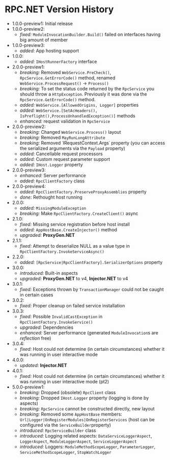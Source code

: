 # RPC.NET Version History
- 1.0.0-preview1: Initial release
- 1.0.0-preview2:
  - *fixed:* `ModuleInvocationBuilder.Build()` failed on interfaces having big amount of member
- 1.0.0-preview3:
  - *added:* App hosting support
- 1.0.0:
  - *added:* `IHostRunnerFactory` interface
- 2.0.0-preview1:
  - *breaking:* Removed `WebService.PreCheck()`, `RpcService.GetErrorCode()` method, renamed `WebService.ProcessRequest()` -> `Process()`
  - *breaking:* To set the status code returned by the `RpcService` you should throw a `HttpException`. Previously it was done via the `RpcService.GetErrorCode()` method.
  - *added:* `WebService.[AllowedOrigins, Logger]` properties
  - *added:* `WebService.[SetAcHeaders(), IsPreflight(),ProcessUnhandledException()]` methods
  - *enhanced:* request validation in `RpcService`
- 2.0.0-preview2:
  - *breaking:* Changed `WebService.Process()` layout
  - *breaking:* Removed `MayRunLongAttribute`
  - *breaking:* Removed ˙IRequestContext.Args˙ property (you can access the serialized arguments via the `Payload` property)
  - *added:* Cancellable request processors
  - *added:* Custom request parameter support
  - *added:* `IHost.Logger` property
- 2.0.0-preview3:
  - *enhanced:* Server performance
  - *added:* `RpcClientFactory` class
- 2.0.0-preview4:
  - *added:* `RpcClientFactory.PreserveProxyAssemblies` property
  - *done:* Rethought host running
- 2.0.0:
  - *added:* `MissingModuleException`
  - *breaking:* Make `RpcClientFactory.CreateClient()` async
- 2.1.0:
  - *fixed:* Missing service registration before host install
  - *added:* `AppHostBase.CreateInjector()` method
  - *upgraded:* **ProxyGen.NET**
- 2.1.1:
  - *fixed:* Attempt to deserialize NULL as a value type in `RpcClientFactory.InvokeServiceAsync()`
- 2.2.0:
  - *added:* `[RpcService|RpcClientFactory].SerializerOptions` property
- 3.0.0:
  - *introduced:* Built-in aspects
  - *upgraded:* **ProxyGen.NET** to v4, **Injector.NET** to v4
- 3.0.1:
  - *fixed:* Exceptions thrown by `TransactionManager` could not be caught in certain cases
- 3.0.2:
  - *fixed:* Proper cleanup on failed service installation
- 3.0.3:
  - *fixed:* Possible `InvalidCastException` in `RpcClientFactory.InvokeService()`
  - *upgraded:* Dependencies
  - *enhanced:* Server performance (generated `ModuleInvocation`s are *reflection* free)
- 3.0.4:
  - *fixed:* Host could not determine (in certain circumstances) whether it was running in user interactive mode
- 4.0.0:
  - *updated:* **Injector.NET**
- 4.0.1:
  - *fixed:* Host could not determine (in certain circumstances) whether it was running in user interactive mode (pt2)
- 5.0.0-preview1:
  - *breaking:* Dropped (obsolete) `RpcClient` class
  - *breaking:* Dropped `IHost.Logger` property (logging is done by aspects)
  - *breaking:* `RpcService` cannot be constructed directly, new layout
  - *breaking:* Removed some `AppHostBase` members: `Url|Logger|OnRegisterModules|OnRegisterServices` (host can be configured via the `ServiceBuilder`property)
  - *introduced:* `RpcServiceBuilder` class
  - *introduced:* Logging related aspects: `DataServiceLoggerAspect`, `LoggerAspect`, `ModuleLoggerAspect`, `ServiceLoggerAspect`
  - *introduced:* Loggers: `ModuleMethodScopeLogger`, `ParameterLogger`, `ServiceMethodScopeLogger`, `StopWatchLogger`